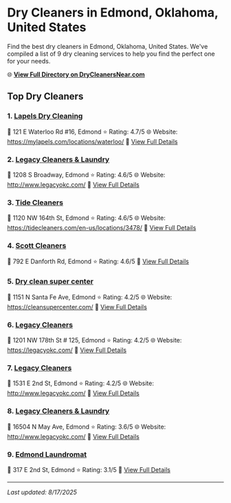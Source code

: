 # Dry Cleaners in Edmond, Oklahoma, United States

Find the best dry cleaners in Edmond, Oklahoma, United States. We've compiled a list of 9 dry cleaning services to help you find the perfect one for your needs.

🌐 **[View Full Directory on DryCleanersNear.com](https://drycleanersnear.com/city/US/Oklahoma/Edmond)**

## Top Dry Cleaners

### 1. [Lapels Dry Cleaning](https://drycleanersnear.com/dryCleaner/687d9f5d7c4eddf67e47ebc3/lapels-dry-cleaning)
📍 121 E Waterloo Rd #16, Edmond
⭐ Rating: 4.7/5
🌐 Website: https://mylapels.com/locations/waterloo/
🔗 [View Full Details](https://drycleanersnear.com/dryCleaner/687d9f5d7c4eddf67e47ebc3/lapels-dry-cleaning)

### 2. [Legacy Cleaners & Laundry](https://drycleanersnear.com/dryCleaner/687d9f337c4eddf67e47e951/legacy-cleaners-laundry)
📍 1208 S Broadway, Edmond
⭐ Rating: 4.6/5
🌐 Website: http://www.legacyokc.com/
🔗 [View Full Details](https://drycleanersnear.com/dryCleaner/687d9f337c4eddf67e47e951/legacy-cleaners-laundry)

### 3. [Tide Cleaners](https://drycleanersnear.com/dryCleaner/687d9f967c4eddf67e47ed9d/tide-cleaners)
📍 1120 NW 164th St, Edmond
⭐ Rating: 4.6/5
🌐 Website: https://tidecleaners.com/en-us/locations/3478/
🔗 [View Full Details](https://drycleanersnear.com/dryCleaner/687d9f967c4eddf67e47ed9d/tide-cleaners)

### 4. [Scott Cleaners](https://drycleanersnear.com/dryCleaner/687d9fe07c4eddf67e47efe5/scott-cleaners)
📍 792 E Danforth Rd, Edmond
⭐ Rating: 4.6/5
🔗 [View Full Details](https://drycleanersnear.com/dryCleaner/687d9fe07c4eddf67e47efe5/scott-cleaners)

### 5. [Dry clean super center](https://drycleanersnear.com/dryCleaner/687d9f307c4eddf67e47e8f3/dry-clean-super-center)
📍 1151 N Santa Fe Ave, Edmond
⭐ Rating: 4.2/5
🌐 Website: https://cleansupercenter.com/
🔗 [View Full Details](https://drycleanersnear.com/dryCleaner/687d9f307c4eddf67e47e8f3/dry-clean-super-center)

### 6. [Legacy Cleaners](https://drycleanersnear.com/dryCleaner/687d9f7e7c4eddf67e47ecc4/legacy-cleaners)
📍 1201 NW 178th St # 125, Edmond
⭐ Rating: 4.2/5
🌐 Website: https://legacyokc.com/
🔗 [View Full Details](https://drycleanersnear.com/dryCleaner/687d9f7e7c4eddf67e47ecc4/legacy-cleaners)

### 7. [Legacy Cleaners](https://drycleanersnear.com/dryCleaner/687d9fba7c4eddf67e47eeba/legacy-cleaners)
📍 1531 E 2nd St, Edmond
⭐ Rating: 4.2/5
🌐 Website: http://www.legacyokc.com/
🔗 [View Full Details](https://drycleanersnear.com/dryCleaner/687d9fba7c4eddf67e47eeba/legacy-cleaners)

### 8. [Legacy Cleaners & Laundry](https://drycleanersnear.com/dryCleaner/687d9fb67c4eddf67e47ee9b/legacy-cleaners-laundry)
📍 16504 N May Ave, Edmond
⭐ Rating: 3.6/5
🌐 Website: http://www.legacyokc.com/
🔗 [View Full Details](https://drycleanersnear.com/dryCleaner/687d9fb67c4eddf67e47ee9b/legacy-cleaners-laundry)

### 9. [Edmond Laundromat](https://drycleanersnear.com/dryCleaner/687d9f627c4eddf67e47ebe2/edmond-laundromat)
📍 317 E 2nd St, Edmond
⭐ Rating: 3.1/5
🔗 [View Full Details](https://drycleanersnear.com/dryCleaner/687d9f627c4eddf67e47ebe2/edmond-laundromat)


---

*Last updated: 8/17/2025*
